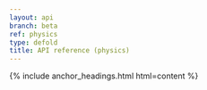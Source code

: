 ```yaml
---
layout: api
branch: beta
ref: physics
type: defold
title: API reference (physics)
---
```

{% include anchor_headings.html html=content %}